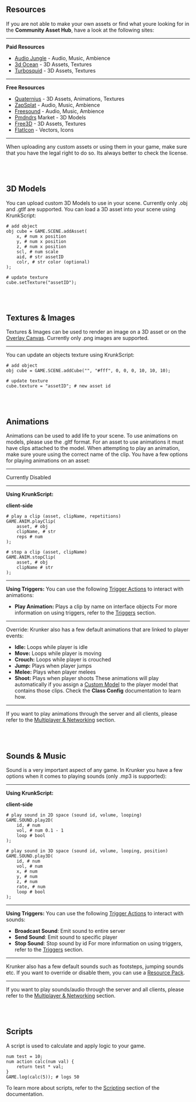 ## Resources

If you are not able to make your own assets or find what youre looking for in the **Community Asset Hub**, have a look at the following sites:

___

**Paid Resources**

 * [Audio Jungle](https://audiojungle.net/) - Audio, Music, Ambience
 * [3d Ocean](https://3docean.net/) - 3D Assets, Textures
 * [Turbosquid](https://www.turbosquid.com/) - 3D Assets, Textures

___

**Free Resources**

 * [Quaternius](https://quaternius.com/index.html) - 3D Assets, Animations, Textures
 * [ZapSplat](https://www.zapsplat.com/) - Audio, Music, Ambience
 * [Freesound](https://freesound.org/) - Audio, Music, Ambience
 * [Pmdndrs](https://market.pmnd.rs/) Market - 3D Models
 * [Free3D](https://free3d.com/) - 3D Assets, Textures
 * [FlatIcon](https://www.flaticon.com/) - Vectors, Icons

___

When uploading any custom assets or using them in your game, make sure that you have the legal right to do so. Its always better to check the license.

<br><br/>

## 3D Models

You can upload custom 3D Models to use in your scene. Currently only .obj and .gtlf are supported. You can load a 3D asset into your scene using KrunkScript:


```krunkscript
# add object
obj cube = GAME.SCENE.addAsset(
    x, # num x position
    y, # num x position
    z, # num x position
    scl, # num scale
    aid, # str assetID
    colr, # str color (optional)
);

# update texture
cube.setTexture("assetID");
```

<br><br/>

## Textures & Images

Textures & Images can be used to render an image on a 3D asset or on the [Overlay Canvas](./files/rendering_2d?id=overlay-canvas). Currently only .png images are supported.

--- 

You can update an objects texture using KrunkScript:

```krunkscript
# add object
obj cube = GAME.SCENE.addCube("", "#fff", 0, 0, 0, 10, 10, 10);

# update texture
cube.texture = "assetID"; # new asset id
```

<br><br/>

## Animations

Animations can be used to add life to your scene. To use animations on models, please use the .gltf format. For an asset to use animations it must have clips attached to the model. When attempting to play an animation, make sure youre using the correct name of the clip. You have a few options for playing animations on an asset:

---

<div class="disBar">Currently Disabled</div>

___

**Using KrunkScript:**

<p class="hidep"><strong class="client-side">client-side</strong></p>

```krunkscript
# play a clip (asset, clipName, repetitions)
GAME.ANIM.playClip(
    asset, # obj
    clipName, # str
    reps # num
);

# stop a clip (asset, clipName)
GAME.ANIM.stopClip(
    asset, # obj
    clipName # str
);
```

___

**Using Triggers:** You can use the following [Trigger Actions](./files/trigger_logic?id=trigger-actions) to interact with animations:
 * **Play Animation:** Plays a clip by name on interface objects
For more information on using triggers, refer to the [Triggers](./files/trigger_logic) section.

___

Override: Krunker also has a few default animations that are linked to player events:

 * **Idle:** Loops while player is idle
 * **Move:** Loops while player is moving
 * **Crouch:** Loops while player is crouched
 * **Jump:** Plays when player jumps
 * **Melee:** Plays when player melees
 * **Shoot:** Plays when player shoots
These animations will play automatically if you assign a [Custom Model](./files/custom_assets?id=_3d-models) to the player model that contains those clips. Check the **Class Config** documentation to learn how.

___

If you want to play animations through the server and all clients, please refer to the [Multiplayer & Networking](./files/multiplayer_&_networking) section.

<br><br/>

## Sounds & Music

Sound is a very important aspect of any game. In Krunker you have a few options when it comes to playing sounds (only .mp3 is supported):

___

**Using KrunkScript:**

<p class="hidep"><strong class="client-side">client-side</strong></p>

```krunkscript
# play sound in 2D space (sound id, volume, looping)
GAME.SOUND.play2D(
    id, # num
    vol, # num 0.1 - 1
    loop # bool
);

# play sound in 3D space (sound id, volume, looping, position)
GAME.SOUND.play3D(
    id, # num
    vol, # num
    x, # num
    y, # num
    z, # num
    rate, # num
    loop # bool
);
```

___

**Using Triggers:** You can use the following [Trigger Actions](./files/trigger_logic?id=trigger-actions) to interact with sounds:
 * **Broadcast Sound**: Emit sound to entire server
 * **Send Sound**: Emit sound to specific player
 * **Stop Sound**: Stop sound by id
For more information on using triggers, refer to the [Triggers](./files/trigger_logic) section.

___

Krunker also has a few default sounds such as footsteps, jumping sounds etc. If you want to override or disable them, you can use a [Resource Pack](./files/mod-resource_packs?id=custom-css).

___

If you want to play sounds/audio through the server and all clients, please refer to the [Multiplayer & Networking](./files/multiplayer_&_networking) section.

<br><br/>

## Scripts

A script is used to calculate and apply logic to your game.

```krunkscript
num test = 10;
num action calc(num val) {
    return test * val;
}
GAME.log(calc(5)); # logs 50
```

To learn more about scripts, refer to the [Scripting](./files/scripting) section of the documentation.

<br><br/>

